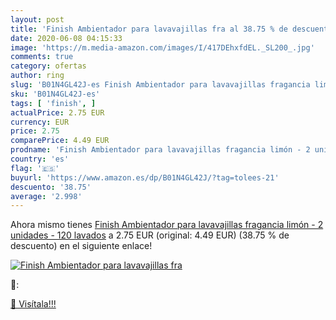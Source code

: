 ```yaml
---
layout: post
title: 'Finish Ambientador para lavavajillas fra al 38.75 % de descuento'
date: 2020-06-08 04:15:33
image: 'https://m.media-amazon.com/images/I/417DEhxfdEL._SL200_.jpg'
comments: true
category: ofertas
author: ring
slug: 'B01N4GL42J-es Finish Ambientador para lavavajillas fragancia limón - 2...'
sku: 'B01N4GL42J-es'
tags: [ 'finish', ]
actualPrice: 2.75 EUR
currency: EUR
price: 2.75
comparePrice: 4.49 EUR
prodname: 'Finish Ambientador para lavavajillas fragancia limón - 2 unidades - 120 lavados'
country: 'es'
flag: '🇪🇸'
buyurl: 'https://www.amazon.es/dp/B01N4GL42J/?tag=tolees-21'
descuento: '38.75'
average: '2.998'
---
```


Ahora mismo tienes [Finish Ambientador para lavavajillas fragancia limón - 2 unidades - 120 lavados](https://www.amazon.es/dp/B01N4GL42J/?tag=tolees-21) a 2.75 EUR (original: 4.49 EUR) (38.75 %  de descuento) en el siguiente enlace!

[![Finish Ambientador para lavavajillas fra](https://m.media-amazon.com/images/I/417DEhxfdEL._SL200_.jpg)](https://www.amazon.es/dp/B01N4GL42J/?tag=tolees-21)

🔎:


[🛒 Visítala!!!](https://www.amazon.es/dp/B01N4GL42J/?tag=tolees-21)
